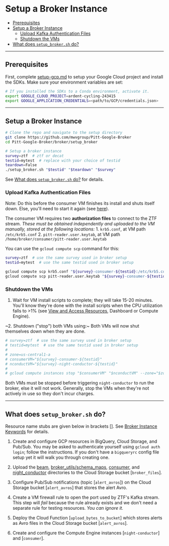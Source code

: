 # Setup a Broker Instance

- [Prerequisites](#prerequisites)
- [Setup a Broker Instance](#setup-a-broker-instance)
    - [Upload Kafka Authentication Files](#upload-kafka-authentication-files)
    - [Shutdown the VMs](#shutdown-the-vms)
- [What does `setup_broker.sh` do?](#what-does-setup_brokersh-do)

---

## Prerequisites
First, complete [setup-gcp.md](setup-gcp.md) to setup your Google Cloud project and install the SDKs. Make sure your environment variables are set:

```bash
# If you installed the SDKs to a Conda environment, activate it.
export GOOGLE_CLOUD_PROJECT=ardent-cycling-243415
export GOOGLE_APPLICATION_CREDENTIALS=<path/to/GCP/credentials.json>
```

---

## Setup a Broker Instance
```bash
# Clone the repo and navigate to the setup directory
git clone https://github.com/mwvgroup/Pitt-Google-Broker
cd Pitt-Google-Broker/broker/setup_broker

# Setup a broker instance
survey=ztf  # ztf or decat
testid=mytest  # replace with your choice of testid
teardown=False
./setup_broker.sh "$testid" "$teardown" "$survey"
```

See [What does `setup_broker.sh` do?](#what-does-setup_brokersh-do) for details.


### Upload Kafka Authentication Files

Note: Do this before the consumer VM finishes its install and shuts itself down.
Else, you'll need to start it again (see [here](view-resources.md#ce)).

The consumer VM requires two __authorization files__ to connect to the ZTF stream.
_These must be obtained independently and uploaded to the VM manually, stored at the following locations:_
    1. `krb5.conf`, at VM path `/etc/krb5.conf`
    2. `pitt-reader.user.keytab`, at VM path `/home/broker/consumer/pitt-reader.user.keytab`

You can use the `gcloud compute scp` command for this:
```bash
survey=ztf  # use the same survey used in broker setup
testid=mytest  # use the same testid used in broker setup

gcloud compute scp krb5.conf "${survey}-consumer-${testid}:/etc/krb5.conf" --zone="$CE_ZONE"
gcloud compute scp pitt-reader.user.keytab "${survey}-consumer-${testid}:/home/broker/consumer/pitt-reader.user.keytab" --zone="$CE_ZONE"
```

### Shutdown the VMs

1. Wait for VM install scripts to complete; they will take 15-20 minutes. You'll know they're done with the install scripts when the CPU utilization falls to >1% (see [View and Access Resources](view-resources.md), Dashboard or Compute Engine).

~2. Shutdown ("stop") both VMs using:~ Both VMs will now shut themselves down when they are done.

```bash
# survey=ztf  # use the same survey used in broker setup
# testid=mytest  # use the same testid used in broker setup
#
# zone=us-central1-a
# consumerVM="${survey}-consumer-${testid}"
# nconductVM="${survey}-night-conductor-${testid}"
#
# gcloud compute instances stop "$consumerVM" "$nconductVM" --zone="$zone"
```

Both VMs must be stopped before triggering `night-conductor` to run the broker, else it will not work.
Generally, stop the VMs when they're not actively in use so they don't incur charges.

---

## What does `setup_broker.sh` do?

Resource name stubs are given below in brackets [].
See [Broker Instance Keywords](broker-instance-keywords.md) for details.

1. Create and configure GCP resources in BigQuery, Cloud Storage, and Pub/Sub.
You may be asked to authenticate yourself using `gcloud auth login`; follow the instructions. If you don't have a `bigqueryrc` config file setup yet it will walk you through creating one.

2. Upload the [beam](beam/), [broker_utils/schema_maps](broker_utils/schema_maps/),  [consumer](consumer/), and [night_conductor](night_conductor/) directories to the Cloud Storage bucket [`broker_files`].

3. Configure Pub/Sub notifications (topic [`alert_avros`]) on the Cloud Storage bucket [`alert_avros`] that stores the alert Avro.

4. Create a VM firewall rule to open the port used by ZTF's Kafka stream.
This step will _fail_ because the rule already exists and we don't need a separate rule for testing resources.
_You can ignore it._

5. Deploy the Cloud Function [`upload_bytes_to_bucket`] which stores alerts as Avro files in the Cloud Storage bucket [`alert_avros`].

6. Create and configure the Compute Engine instances [`night-conductor`] and [`consumer`].
